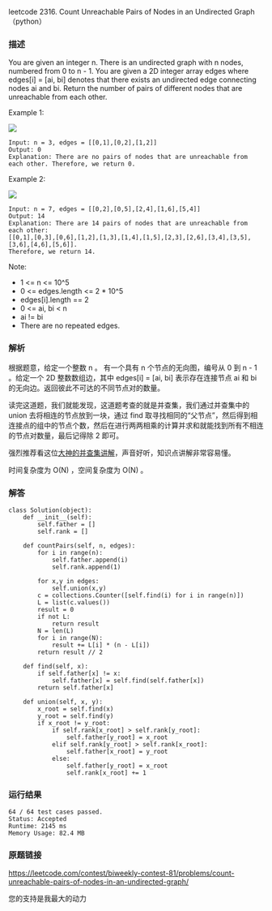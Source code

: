 leetcode  2316. Count Unreachable Pairs of Nodes in an Undirected Graph（python）



### 描述


You are given an integer n. There is an undirected graph with n nodes, numbered from 0 to n - 1. You are given a 2D integer array edges where edges[i] = [ai, bi] denotes that there exists an undirected edge connecting nodes ai and bi. Return the number of pairs of different nodes that are unreachable from each other.


Example 1:

![](https://assets.leetcode.com/uploads/2022/05/05/tc-3.png)

	Input: n = 3, edges = [[0,1],[0,2],[1,2]]
	Output: 0
	Explanation: There are no pairs of nodes that are unreachable from each other. Therefore, we return 0.

	
Example 2:


![](https://assets.leetcode.com/uploads/2022/05/05/tc-2.png)

	Input: n = 7, edges = [[0,2],[0,5],[2,4],[1,6],[5,4]]
	Output: 14
	Explanation: There are 14 pairs of nodes that are unreachable from each other:
	[[0,1],[0,3],[0,6],[1,2],[1,3],[1,4],[1,5],[2,3],[2,6],[3,4],[3,5],[3,6],[4,6],[5,6]].
	Therefore, we return 14.




Note:

* 1 <= n <= 10^5
* 0 <= edges.length <= 2 * 10^5
* edges[i].length == 2
* 0 <= ai, bi < n
* ai != bi
* There are no repeated edges.


### 解析

根据题意，给定一个整数 n 。 有一个具有 n 个节点的无向图，编号从 0 到 n - 1 。给定一个 2D 整数数组边，其中 edges[i] = [ai, bi]  表示存在连接节点 ai 和 bi 的无向边。返回彼此不可达的不同节点对的数量。

读完这道题，我们就能发现，这道题考查的就是并查集，我们通过并查集中的 union 去将相连的节点放到一块，通过 find 取寻找相同的“父节点”，然后得到相连接点的组中的节点个数，然后在进行两两相乘的计算并求和就能找到所有不相连的节点对数量，最后记得除 2 即可。


强烈推荐看这位[大神的并查集讲解](https://www.bilibili.com/video/BV13t411v7Fs?p=1&vd_source=66ea1dd09047312f5bc02b99f5652ac6)，声音好听，知识点讲解非常容易懂。

时间复杂度为 O(N) ，空间复杂度为 O(N) 。

### 解答
				

	class Solution(object):
	    def __init__(self):
	        self.father = []
	        self.rank = []
	
	    def countPairs(self, n, edges):
	        for i in range(n):
	            self.father.append(i)
	            self.rank.append(1)
	
	        for x,y in edges:
	            self.union(x,y)
	        c = collections.Counter([self.find(i) for i in range(n)])
	        L = list(c.values())
	        result = 0
	        if not L:
	            return result
	        N = len(L)
	        for i in range(N):
	            result += L[i] * (n - L[i])
	        return result // 2
	
	    def find(self, x):
	        if self.father[x] != x:
	            self.father[x] = self.find(self.father[x])
	        return self.father[x]
	
	    def union(self, x, y):
	        x_root = self.find(x)
	        y_root = self.find(y)
	        if x_root != y_root:
	            if self.rank[x_root] > self.rank[y_root]:
	                self.father[y_root] = x_root
	            elif self.rank[y_root] > self.rank[x_root]:
	                self.father[x_root] = y_root
	            else:
	                self.father[y_root] = x_root
	                self.rank[x_root] += 1
            	      
			
### 运行结果


	64 / 64 test cases passed.
	Status: Accepted
	Runtime: 2145 ms
	Memory Usage: 82.4 MB



### 原题链接

https://leetcode.com/contest/biweekly-contest-81/problems/count-unreachable-pairs-of-nodes-in-an-undirected-graph/

您的支持是我最大的动力
